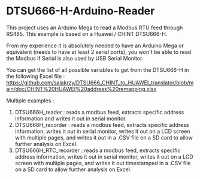# DTSU666-H-Arduino-Reader
This project uses an Arduino Mega to read a Modbus RTU feed through RS485. This example is based on a Huawei / CHINT DTSU666-H.

From my experience it is absolutely needed to have an Arduino Mega or equivalent (needs to have at least 2 serial ports), you won't be able to read the Modbus if Serial is also used by USB Serial Monitor.

You can get the list of all possible variables to get from the DTSU666-H in the following Excel file : https://github.com/salakrzy/DTSU666_CHINT_to_HUAWEI_translator/blob/main/doc/CHINT%20HUAWEI%20address%20remapping.xlsx

Multiple examples :

1. DTSU666H_reader : reads a modbus feed, extracts specific address information and writes it out in serial monitor.
2. DTSU666H_recorder : reads a modbus feed, extracts specific address information, writes it out in serial monitor, writes it out on a LCD screen with multiple pages, and writes it out in a .CSV file on a SD card to allow further analysis on Excel.
3. DTSU666H_RTC_recorder : reads a modbus feed, extracts specific address information, writes it out in serial monitor, writes it out on a LCD screen with multiple pages, and writes it out timestamped in a .CSV file on a SD card to allow further analysis on Excel.
